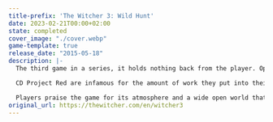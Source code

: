```yaml
---
title-prefix: 'The Witcher 3: Wild Hunt'
date: 2023-02-21T00:00+02:00
state: completed
cover_image: "./cover.webp"
game-template: true
release_date: "2015-05-18"
description: |-
  The third game in a series, it holds nothing back from the player. Open world adventures of the renowned monster slayer Geralt of Rivia are now even on a larger scale. Following the source material more accurately, this time Geralt is trying to find the child of the prophecy, Ciri while making a quick coin from various contracts on the side. Great attention to the world building above all creates an immersive story, where your decisions will shape the world around you.

  CD Project Red are infamous for the amount of work they put into their games, and it shows, because aside from classic third-person action RPG base game they provided 2 massive DLCs with unique questlines and 16 smaller DLCs, containing extra quests and items.

  Players praise the game for its atmosphere and a wide open world that finds the balance between fantasy elements and realistic and believable mechanics, and the game deserved numerous awards for every aspect of the game, from music to direction.
original_url: https://thewitcher.com/en/witcher3
---
```

